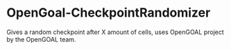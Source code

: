 # OpenGoal-CheckpointRandomizer
Gives a random checkpoint after X amount of cells, uses OpenGOAL project by the OpenGOAL team.
